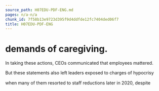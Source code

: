 ```yaml
---
source_path: H07EDU-PDF-ENG.md
pages: n/a-n/a
chunk_id: 7f58b13e9723d395f9d4ddfde12fc7404ded06f7
title: H07EDU-PDF-ENG
---
```

# demands of caregiving.

In taking these actions, CEOs communicated that employees mattered.

But these statements also left leaders exposed to charges of hypocrisy

when many of them resorted to staﬀ reductions later in 2020, despite
